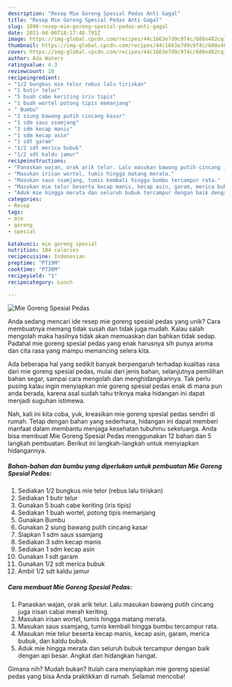 ```yaml
---
description: "Resep Mie Goreng Spesial Pedas Anti Gagal"
title: "Resep Mie Goreng Spesial Pedas Anti Gagal"
slug: 1890-resep-mie-goreng-spesial-pedas-anti-gagal
date: 2021-04-06T18:17:48.791Z
image: https://img-global.cpcdn.com/recipes/44c1663e7d9c974c/680x482cq70/mie-goreng-spesial-pedas-foto-resep-utama.jpg
thumbnail: https://img-global.cpcdn.com/recipes/44c1663e7d9c974c/680x482cq70/mie-goreng-spesial-pedas-foto-resep-utama.jpg
cover: https://img-global.cpcdn.com/recipes/44c1663e7d9c974c/680x482cq70/mie-goreng-spesial-pedas-foto-resep-utama.jpg
author: Ada Waters
ratingvalue: 4.3
reviewcount: 10
recipeingredient:
- "1/2 bungkus mie telor rebus lalu tiriskan"
- "1 butir telur"
- "5 buah cabe keriting iris tipis"
- "1 buah wortel potong tipis memanjang"
- " Bumbu"
- "2 siung bawang putih cincang kasar"
- "1 sdm saus ssamjang"
- "3 sdm kecap manis"
- "1 sdm kecap asin"
- "1 sdt garam"
- "1/2 sdt merica bubuk"
- "1/2 sdt kaldu jamur"
recipeinstructions:
- "Panaskan wajan, orak arik telur. Lalu masukan bawang putih cincang juga irisan cabai merah keriting."
- "Masukan irisan wortel, tumis hingga matang merata."
- "Masukan saus ssamjang, tumis kembali hingga bumbu tercampur rata."
- "Masukan mie telur beserta kecap manis, kecap asin, garam, merica bubuk, dan kaldu bubuk."
- "Aduk mie hingga merata dan seluruh bubuk tercampur dengan baik dengan api besar. Angkat dan hidangkan hangat."
categories:
- Resep
tags:
- mie
- goreng
- spesial

katakunci: mie goreng spesial 
nutrition: 104 calories
recipecuisine: Indonesian
preptime: "PT19M"
cooktime: "PT30M"
recipeyield: "1"
recipecategory: Lunch

---
```



![Mie Goreng Spesial Pedas](https://img-global.cpcdn.com/recipes/44c1663e7d9c974c/680x482cq70/mie-goreng-spesial-pedas-foto-resep-utama.jpg)

Anda sedang mencari ide resep mie goreng spesial pedas yang unik? Cara membuatnya memang tidak susah dan tidak juga mudah. Kalau salah mengolah maka hasilnya tidak akan memuaskan dan bahkan tidak sedap. Padahal mie goreng spesial pedas yang enak harusnya sih punya aroma dan cita rasa yang mampu memancing selera kita.

Ada beberapa hal yang sedikit banyak berpengaruh terhadap kualitas rasa dari mie goreng spesial pedas, mulai dari jenis bahan, selanjutnya pemilihan bahan segar, sampai cara mengolah dan menghidangkannya. Tak perlu pusing kalau ingin menyiapkan mie goreng spesial pedas enak di mana pun anda berada, karena asal sudah tahu triknya maka hidangan ini dapat menjadi suguhan istimewa.




Nah, kali ini kita coba, yuk, kreasikan mie goreng spesial pedas sendiri di rumah. Tetap dengan bahan yang sederhana, hidangan ini dapat memberi manfaat dalam membantu menjaga kesehatan tubuhmu sekeluarga. Anda bisa membuat Mie Goreng Spesial Pedas menggunakan 12 bahan dan 5 langkah pembuatan. Berikut ini langkah-langkah untuk menyiapkan hidangannya.

<!--inarticleads1-->

##### Bahan-bahan dan bumbu yang diperlukan untuk pembuatan Mie Goreng Spesial Pedas:

1. Sediakan 1/2 bungkus mie telor (rebus lalu tiriskan)
1. Sediakan 1 butir telur
1. Gunakan 5 buah cabe keriting (iris tipis)
1. Sediakan 1 buah wortel, potong tipis memanjang
1. Gunakan  Bumbu
1. Gunakan 2 siung bawang putih cincang kasar
1. Siapkan 1 sdm saus ssamjang
1. Sediakan 3 sdm kecap manis
1. Sediakan 1 sdm kecap asin
1. Gunakan 1 sdt garam
1. Gunakan 1/2 sdt merica bubuk
1. Ambil 1/2 sdt kaldu jamur




<!--inarticleads2-->

##### Cara membuat Mie Goreng Spesial Pedas:

1. Panaskan wajan, orak arik telur. Lalu masukan bawang putih cincang juga irisan cabai merah keriting.
1. Masukan irisan wortel, tumis hingga matang merata.
1. Masukan saus ssamjang, tumis kembali hingga bumbu tercampur rata.
1. Masukan mie telur beserta kecap manis, kecap asin, garam, merica bubuk, dan kaldu bubuk.
1. Aduk mie hingga merata dan seluruh bubuk tercampur dengan baik dengan api besar. Angkat dan hidangkan hangat.




Gimana nih? Mudah bukan? Itulah cara menyiapkan mie goreng spesial pedas yang bisa Anda praktikkan di rumah. Selamat mencoba!
